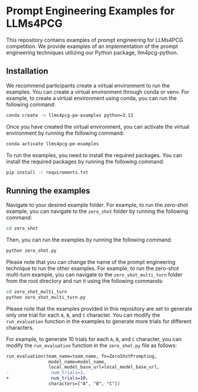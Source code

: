 # Prompt Engineering Examples for LLMs4PCG
This repository contains examples of prompt engineering for LLMs4PCG competition. We provide examples of an implementation of the prompt engineering techniques utilizing our Python package, llm4pcg-python.

## Installation

We recommend participants create a virtual environment to run the examples. You can create a virtual environment through
conda or venv. For example, to create a virtual environment using conda, you can run the following command:

```bash
conda create -n llms4pcg-pe-examples python=3.12
```

Once you have created the virtual environment, you can activate the virtual environment by running the following
command:

```bash
conda activate llms4pcg-pe-examples
```

To run the examples, you need to install the required packages. You can install the required packages by running the
following command:

```bash
pip install -r requirements.txt
```

## Running the examples

Navigate to your desired example folder. For example, to run the zero-shot example, you can navigate to the `zero_shot` folder by running the following command:

```bash
cd zero_shot
```

Then, you can run the examples by running the following command:

```bash
python zero_shot.py
```

Please note that you can change the name of the prompt engineering technique to run the other examples. For example, to
run the zero-shot multi-turn example, you can navigate to the `zero_shot_multi_turn` folder from the root directory and run it using the following commands:

```bash
cd zero_shot_multi_turn
python zero_shot_multi_turn.py
```

Please note that the examples provided in this repository are set to generate only one trial for each `A`, `B`, and `C` character. You can
modify the `run_evaluation` function in the examples to generate more trials for different characters.

For example, to generate 10 trials for each `A`, `B`, and `C` character, you can modify the `run_evaluation` function in the `zero_shot.py`
file as follows:

```diff
run_evaluation(team_name=team_name, fn=ZeroShotPrompting, 
                model_name=model_name,
                local_model_base_url=local_model_base_url,
-                num_trials=1, 
+                num_trials=10, 
                characters=["A", "B", "C"])
```

